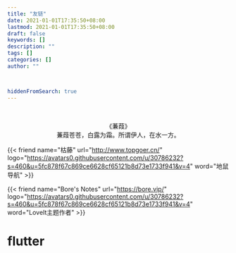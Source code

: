 ```yaml
---
title: "友链"
date: 2021-01-01T17:35:50+08:00
lastmod: 2021-01-01T17:35:50+08:00
draft: false
keywords: []
description: ""
tags: []
categories: []
author: ""



hiddenFromSearch: true
---
```


​              

<center>《蒹葭》</center>

<center>蒹葭苍苍，白露为霜。所谓伊人，在水一方。</center>

{{< friend name="枯藤" url="http://www.topgoer.cn/" logo="https://avatars0.githubusercontent.com/u/30786232?s=460&u=5fc878f67c869ce6628cf65121b8d73e1733f941&v=4" word="地鼠导航" >}}



{{< friend name="Bore's Notes" url="https://bore.vip/" logo="https://avatars0.githubusercontent.com/u/30786232?s=460&u=5fc878f67c869ce6628cf65121b8d73e1733f941&v=4" word="LoveIt主题作者" >}}



# flutter


